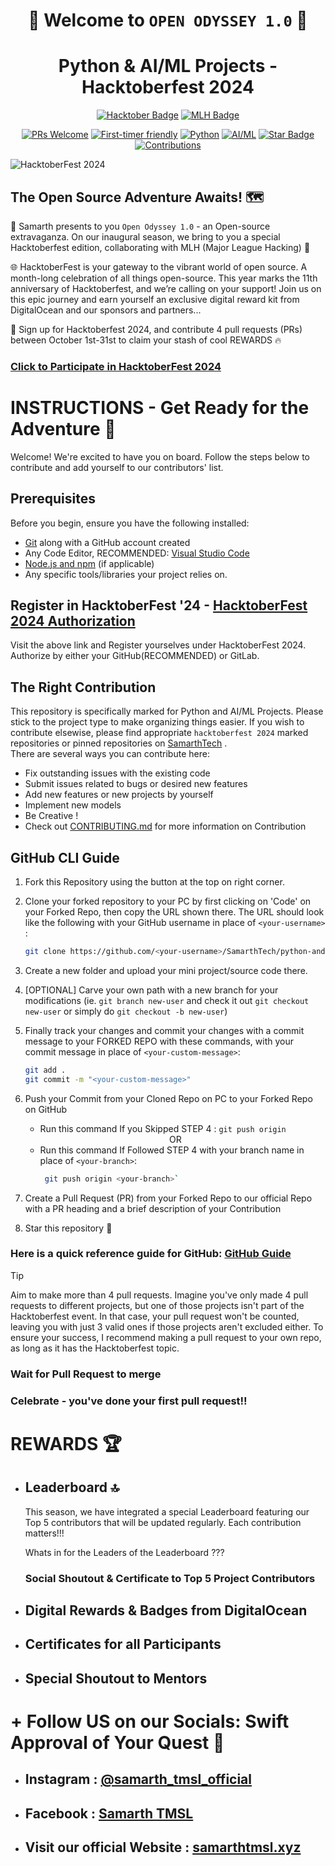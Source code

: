 <div align="center">

# 🎉 Welcome to `OPEN ODYSSEY 1.0` 🎉

# Python & AI/ML Projects - Hacktoberfest 2024

<a href="https://hacktoberfest.com/"><img src="https://img.shields.io/badge/Hacktoberfest-2024-darkgreen?style=for-the-badge&logo=hackster&logoColor=50da4c" alt="Hacktober Badge"/></a>
<a href="https://bit.ly/open-odyssey-1"><img src="https://img.shields.io/badge/Major%20League%20Hacking%20USA-MLH-white?style=for-the-badge&logo=majorleaguehacking&color=red" alt="MLH Badge"/></a>

<a href="https://makeapullrequest.com"><img src="https://img.shields.io/badge/PRs-welcome-ba8e23" alt="PRs Welcome"/></a>
<a href="http://www.firsttimersonly.com/"><img src="https://img.shields.io/badge/first--timers--only-friendly-blue" alt="First-timer friendly"/></a>
<a href=""><img src="https://img.shields.io/badge/Python-projects-008080?logo=python" alt="Python"/></a>
<a href=""><img src="https://img.shields.io/badge/AIML-projects-slateblue?logo=openai" alt="AI/ML"/></a>
<a href="https://github.com/SamarthTech/web-dev-projects-hacktoberfest24"> <img src="https://img.shields.io/static/v1?label=%F0%9F%8C%9F&message=If%20Useful&style=style=flat&color=BC4E99" alt="Star Badge"/></a>
 <a href="https://github.com/SamarthTech" ><img src="https://img.shields.io/badge/Contributions-welcome-darkviolet.svg?style=flat&logo=git" alt="Contributions" /></a>

</div>

![HacktoberFest 2024](https://events.mlh.io/rails/active_storage/representations/redirect/eyJfcmFpbHMiOnsibWVzc2FnZSI6IkJBaHBBbmNyIiwiZXhwIjpudWxsLCJwdXIiOiJibG9iX2lkIn19--91b1f7a1789ef6d613dbe59293325fa1271ec711/eyJfcmFpbHMiOnsibWVzc2FnZSI6IkJBaDdCem9MWm05eWJXRjBTU0lJY0c1bkJqb0dSVlE2QzNKbGMybDZaVWtpRGpFeU1EQjROakF3SVFZN0JsUT0iLCJleHAiOm51bGwsInB1ciI6InZhcmlhdGlvbiJ9fQ==--bb74e2531ca3e0ee463ad8c55d04110fcf863b74/DEVX%20Hacks%20(1200%20x%20600%20px)%20(1).png)

## The Open Source Adventure Awaits! 🗺️

🚀 Samarth presents to you `Open Odyssey 1.0` - an Open-source extravaganza. On our inaugural season, we bring to you a special Hacktoberfest edition, collaborating with MLH (Major League Hacking) 🥳 

🌐 HacktoberFest is your gateway to the vibrant world of open source. A month-long celebration of all things open-source. This year marks the 11th anniversary of Hacktoberfest, and we’re calling on your support! Join us on this epic journey and earn yourself an exclusive digital reward kit from DigitalOcean and our sponsors and partners...

📢 Sign up for Hacktoberfest 2024, and contribute 4 pull requests (PRs) between October 1st-31st to claim your stash of cool REWARDS 🔥

### [Click to Participate in HacktoberFest 2024](https://hacktoberfest.com/participation/)

# INSTRUCTIONS - Get Ready for the Adventure 🧭

Welcome! We're excited to have you on board. Follow the steps below to contribute and add yourself to our contributors' list.

## Prerequisites
Before you begin, ensure you have the following installed:
- [Git](https://git-scm.com/) along with a GitHub account created
- Any Code Editor, RECOMMENDED: [Visual Studio Code](https://code.visualstudio.com/download)
- [Node.js and npm](https://nodejs.org/) (if applicable)
- Any specific tools/libraries your project relies on.

## Register in HacktoberFest '24 - [HacktoberFest 2024 Authorization](https://hacktoberfest.com/auth/)

Visit the above link and Register yourselves under HacktoberFest 2024. Authorize by either your GitHub(RECOMMENDED) or GitLab.

## The Right Contribution

This repository is specifically marked for Python and AI/ML Projects. Please stick to the project type to make organizing things easier. If you wish to contribute elsewise, please find appropriate `hacktoberfest 2024` marked repositories or pinned repositories on [SamarthTech](https://github.com/SamarthTech) . 
<br/> There are several ways you can contribute here:
- Fix outstanding issues with the existing code
- Submit issues related to bugs or desired new features
- Add new features or new projects by yourself
- Implement new models
- Be Creative !
- Check out [CONTRIBUTING.md](https://github.com/SamarthTech/python-and-AIML-projects-hacktoberfest24/blob/main/CONTRIBUTING.md) for more information on Contribution



## GitHub CLI Guide

1. Fork this Repository using the button at the top on right corner.

2. Clone your forked repository to your PC by first clicking on 'Code' on your Forked Repo, then copy the URL shown there. The URL should look like the following with your GitHub username in place of `<your-username>` :
    ```bash
    git clone https://github.com/<your-username>/SamarthTech/python-and-AIML-projects-hacktoberfest24.git
    ```
  
3. Create a new folder and upload your mini project/source code there.

4. [OPTIONAL] Carve your own path with a new branch for your modifications (ie. `git branch new-user` and check it out `git checkout new-user` or simply do `git checkout -b new-user`) 

5. Finally track your changes and commit your changes with a commit message to your FORKED REPO with these commands, with your commit message in place of `<your-custom-message>`: 
    ```bash
    git add .
    git commit -m "<your-custom-message>"
    ```
6. Push your Commit from your Cloned Repo on PC to your Forked Repo on GitHub <br/>
   - Run this command If you Skipped STEP 4 : `git push origin`
     
   <div align=center>OR</div>
   
   - Run this command If Followed STEP 4 with your branch name in place of `<your-branch>`:
      ```bash
       git push origin <your-branch>`
      ```
     

7. Create a Pull Request (PR) from your Forked Repo to our official Repo with a PR heading and a brief description of your Contribution

8. Star this repository 🌟

### Here is a quick reference guide for GitHub: [GitHub Guide](https://github.com/git-guides)

> [!TIP]
> Aim to make more than 4 pull requests.
> Imagine you've only made 4 pull requests to different projects, but one of those projects isn't part of the Hacktoberfest event.
> In that case, your pull request won't be counted, leaving you with just 3 valid ones if those projects aren't excluded either.
> To ensure your success, I recommend making a pull request to your own repo, as long as it has the Hacktoberfest topic.

### Wait for Pull Request to merge

### Celebrate - you've done your first pull request!!

# REWARDS 🏆
- ## Leaderboard 🔝
    This season, we have integrated a special Leaderboard featuring our Top 5 contributors that will be updated regularly. Each contribution matters!!!

    Whats in for the Leaders of the Leaderboard ???
    ### Social Shoutout & Certificate to Top 5 Project Contributors

- ## Digital Rewards & Badges from DigitalOcean

- ## Certificates for all Participants

- ## Special Shoutout to Mentors

# + Follow US on our Socials: Swift Approval of Your Quest 🚀
- ## Instagram : [@samarth_tmsl_official](https://www.instagram.com/samarth_tmsl_official/)
- ## Facebook : [Samarth TMSL](https://www.facebook.com/SamarthTMSL?mibextid=ZbWKwL)
- ## Visit our official Website : [samarthtmsl.xyz](https://www.samarthtmsl.xyz/)
